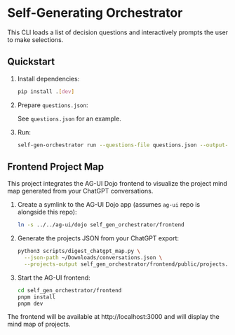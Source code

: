 # Self-Generating Orchestrator

This CLI loads a list of decision questions and interactively prompts the user to make selections.

## Quickstart

1. Install dependencies:

   ```bash
   pip install .[dev]
   ```

2. Prepare `questions.json`:

   See `questions.json` for an example.

3. Run:

   ```bash
   self-gen-orchestrator run --questions-file questions.json --output-file decisions.json
   ```

## Frontend Project Map

This project integrates the AG-UI Dojo frontend to visualize the project mind map generated from your ChatGPT conversations.

1. Create a symlink to the AG-UI Dojo app (assumes `ag-ui` repo is alongside this repo):

   ```bash
   ln -s ../../ag-ui/dojo self_gen_orchestrator/frontend
   ```

2. Generate the projects JSON from your ChatGPT export:

   ```bash
   python3 scripts/digest_chatgpt_map.py \
     --json-path ~/Downloads/conversations.json \
     --projects-output self_gen_orchestrator/frontend/public/projects.json
   ```

3. Start the AG-UI frontend:

   ```bash
   cd self_gen_orchestrator/frontend
   pnpm install
   pnpm dev
   ```

The frontend will be available at http://localhost:3000 and will display the mind map of projects.